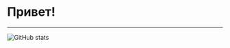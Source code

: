 # Привет!
---
![GitHub stats](https://github-readme-stats.vercel.app/api?username=nightweise&count_private=true&show_icons=true&theme=light)
